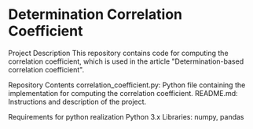 # Determination Correlation Coefficient

Project Description
This repository contains code for computing the correlation coefficient, which is used in the article "Determination-based correlation coefficient".

Repository Contents
correlation_coefficient.py: Python file containing the implementation for computing the correlation coefficient.
README.md: Instructions and description of the project.

Requirements for python realization
Python 3.x
Libraries: numpy, pandas
